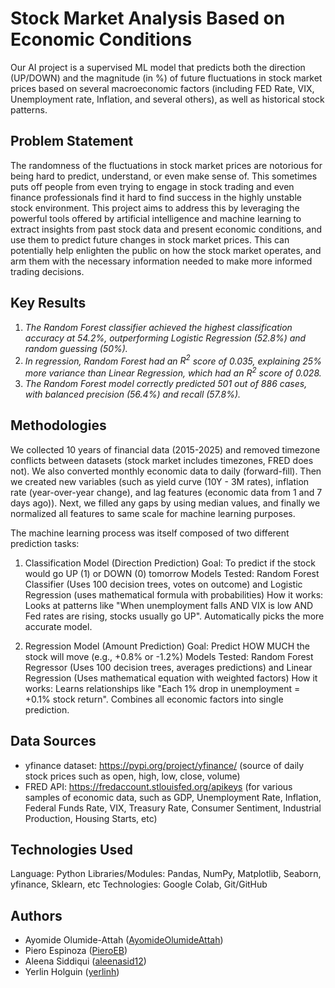 # Stock Market Analysis Based on Economic Conditions

Our AI project is a supervised ML model that predicts both the direction (UP/DOWN) and the magnitude (in %) of future fluctuations in stock market prices based on several macroeconomic factors (including FED Rate, VIX, Unemployment rate, Inflation, and several others), as well as historical stock patterns.

## Problem Statement
The randomness of the fluctuations in stock market prices are notorious for being hard to predict, understand, or even make sense of. This sometimes puts off people from even trying to engage in stock trading and even finance professionals find it hard to find success in the highly unstable stock environment. This project aims to address this by leveraging the powerful tools offered by artificial intelligence and machine learning to extract insights from past stock data and present economic conditions, and use them to predict future changes in stock market prices. This can potentially help enlighten the public on how the stock market operates, and arm them with the necessary information needed to make more informed trading decisions.

## Key Results

1. *The Random Forest classifier achieved the highest classification accuracy at 54.2%, outperforming Logistic Regression (52.8%) and random guessing (50%).*
2. *In regression, Random Forest had an $R^2$ score of 0.035, explaining 25% more variance than Linear Regression, which had an $R^2$ score of 0.028.*
3. *The Random Forest model correctly predicted 501 out of 886 cases, with balanced precision (56.4%) and recall (57.8%).*

## Methodologies

We collected 10 years of financial data (2015-2025) and removed timezone conflicts between datasets (stock market includes timezones, FRED does not). We also converted monthly economic data to daily (forward-fill). Then we created new variables (such as yield curve (10Y - 3M rates), inflation rate (year-over-year change), and lag features (economic data from 1 and 7 days ago)). Next, we filled any gaps by using median values, and finally we normalized all features to same scale for machine learning purposes.

The machine learning process was itself composed of two different prediction tasks:

1) Classification Model (Direction Prediction)
Goal: To predict if the stock would go UP (1) or DOWN (0) tomorrow
Models Tested: Random Forest Classifier (Uses 100 decision trees, votes on outcome) and Logistic Regression (uses mathematical formula with probabilities)
How it works: Looks at patterns like "When unemployment falls AND VIX is low AND Fed rates are rising, stocks usually go UP". Automatically picks the more accurate model.

2) Regression Model (Amount Prediction)
Goal: Predict HOW MUCH the stock will move (e.g., +0.8% or -1.2%)
Models Tested: Random Forest Regressor (Uses 100 decision trees, averages predictions) and Linear Regression (Uses mathematical equation with weighted factors)
How it works: Learns relationships like "Each 1% drop in unemployment = +0.1% stock return". Combines all economic factors into single prediction.

## Data Sources
 - yfinance dataset: https://pypi.org/project/yfinance/ (source of daily stock prices such as open, high, low, close, volume)
 - FRED API: https://fredaccount.stlouisfed.org/apikeys (for various samples of economic data, such as GDP, Unemployment Rate, Inflation, Federal Funds Rate, VIX, Treasury Rate, Consumer Sentiment, Industrial Production, Housing Starts, etc)

## Technologies Used
Language: Python
Libraries/Modules: Pandas, NumPy, Matplotlib, Seaborn, yfinance, Sklearn, etc
Technologies: Google Colab, Git/GitHub

## Authors
- Ayomide Olumide-Attah ([AyomideOlumideAttah](https://github.com/AyomideOlumideAttah))
- Piero Espinoza ([PieroEB](https://github.com/PieroEB))
- Aleena Siddiqui ([aleenasid12](https://github.com/aleenasid12))
- Yerlin Holguin ([yerlinh](https://github.com/yerlinh))
